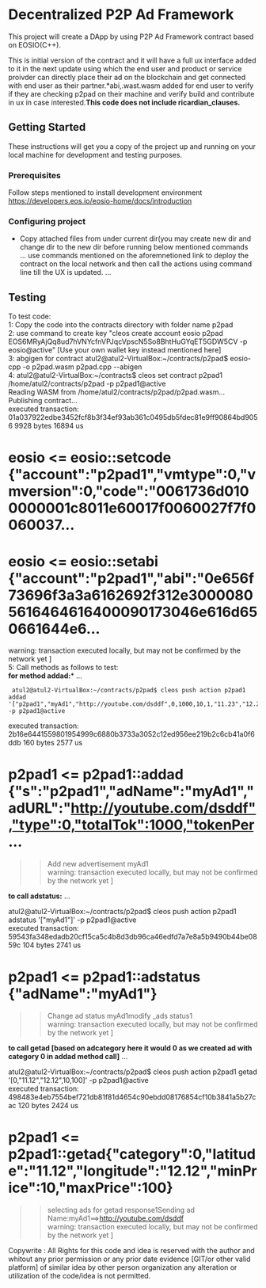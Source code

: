 # Decentralized P2P Ad Framework

This project will create a DApp by using P2P Ad Framework contract based on EOSIO(C++).

This is initial version of the contract and it will have a full ux interface added to it in the next update using which the end user and  product or service proivder can directly place their ad on the blockchain and get connected with end user as their partner.*abi,.wast.wasm added for end user to verify if they are checking p2pad on their machine and verify build and contribute in ux in case interested.**This code does not include ricardian_clauses.**  
## Getting Started

These instructions will get you a copy of the project up and running on your local machine for development and testing purposes.  

### Prerequisites

Follow steps mentioned to install development environment https://developers.eos.io/eosio-home/docs/introduction  

### Configuring project

- Copy attached files from under current dir(you may create new dir and change dir to the new dir before running below mentioned commands  
...
use commands mentioned on the aforemnetioned link to deploy the contract on the local network and then call the actions using command line till the UX is updated.
...
## Testing

To test code:  
1: Copy the code into the contracts directory with folder name p2pad  
2: use command to create key "cleos create account eosio p2pad EOS6MRyAjQq8ud7hVNYcfnVPJqcVpscN5So8BhtHuGYqET5GDW5CV -p eosio@active"  [Use your own wallet key instead mentioned here]  
3: abgigen for contract atul2@atul2-VirtualBox:~/contracts/p2pad$ eosio-cpp -o p2pad.wasm p2pad.cpp --abigen    
4: atul2@atul2-VirtualBox:~/contracts$ cleos set contract p2pad1 /home/atul2/contracts/p2pad -p p2pad1@active  
Reading WASM from /home/atul2/contracts/p2pad/p2pad.wasm...  
Publishing contract...  
executed transaction: 01a037922edbe3452fcf8b3f34ef93ab361c0495db5fdec81e9ff90864bd9056  9928 bytes  16894 us  
#         eosio <= eosio::setcode  {"account":"p2pad1","vmtype":0,"vmversion":0,"code":"0061736d0100000001c8011e60017f0060027f7f0060037...
#         eosio <= eosio::setabi                {"account":"p2pad1","abi":"0e656f73696f3a3a6162692f312e30000805616464616400090173046e616d650661644e6...
warning: transaction executed locally, but may not be confirmed by the network yet         ]   
5: Call methods as follows to test:  
   **for method addad:***
   ...
   
     atul2@atul2-VirtualBox:~/contracts/p2pad$ cleos push action p2pad1 addad '["p2pad1","myAd1","http://youtube.com/dsddf",0,1000,10,1,"11.23","12.22"]' -p p2pad1@active  
executed transaction: 2b16e6441559801954999c6880b3733a3052c12ed956ee219b2c6cb41a0f6ddb  160 bytes  2577 us  
#        p2pad1 <= p2pad1::addad                {"s":"p2pad1","adName":"myAd1","adURL":"http://youtube.com/dsddf","type":0,"totalTok":1000,"tokenPer...
>> Add new advertisement myAd1  
warning: transaction executed locally, but may not be confirmed by the network yet         ]   

**to call adstatus:**
...

atul2@atul2-VirtualBox:~/contracts/p2pad$ cleos push action p2pad1 adstatus '["myAd1"]' -p p2pad1@active  
executed transaction: 59543fa348edadb20cf15ca5c4b8d3db96ca46edfd7a7e8a5b9490b44be0859c  104 bytes  2741 us
#        p2pad1 <= p2pad1::adstatus             {"adName":"myAd1"}  
>> Change ad status myAd1modify _ads status1  
warning: transaction executed locally, but may not be confirmed by the network yet         ]   

**to call getad [based on adcategory here it would 0 as we created ad with category 0 in addad method call]**
...

atul2@atul2-VirtualBox:~/contracts/p2pad$ cleos push action p2pad1 getad '[0,"11.12","12.12",10,100]' -p p2pad1@active  
executed transaction: 498483e4eb7554bef721db81f81d4654c90ebdd08176854cf10b3841a5b27cac  120 bytes  2424 us  
#        p2pad1 <= p2pad1::getad{"category":0,"latitude":"11.12","longitude":"12.12","minPrice":10,"maxPrice":100}  
>> selecting ads for getad response1Sending ad Name:myAd1==>http://youtube.com/dsddf  
warning: transaction executed locally, but may not be confirmed by the network yet         ]   



Copywrite : All Rights for this code and idea is reserved with the author and whitout any prior permission or any prior date evidence [GIT/or other valid platform] of similar idea by other person organization any alteration or utilization of the code/idea is not permitted.
